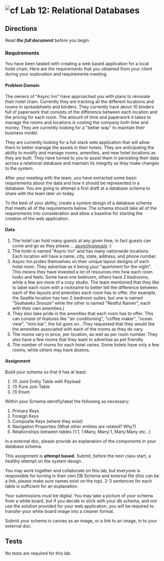 ![cf](http://i.imgur.com/7v5ASc8.png) Lab 12: Relational Databases 
=====================================

## Directions
Read ***the full document*** before you begin. 

### Requirements
You have been tasked with creating a web based application for a local hotel chain. Here are the requirements that you obtained from your client during your exploration and requirements meeting.

#### Problem Domain
The owners of "Async Inn" have approached you with plans to renovate their hotel chain. Currently they are tracking all the different locations and rooms in spreadsheets and binders. They currently have about 10 binders full of paperwork that consists of the difference between each location and the pricing for each room. The amount of time and paperwork it takes to manage the rooms and locations is costing the company both time and money. They are currently looking for a  "better way" to maintain their business model. 

They are currently looking for a full stack web application that will allow them to better manage the assets in their hotels. They are anticipating the ability to modify and manage rooms, amenities, and new hotel locations as they are built. They have turned to you to assist them in persisting their data across a relational database and maintain its integrity as they make changes to the system. 

After your meeting with the team, you have extracted some basic requirements about the data and how it should be represented in a database. You are going to attempt a first draft at a database schema to share with the team later on today. 

To the best of your ability, create a system design of a database schema that meets all of the requirements below. The schema should take all of the requirements into consideration and allow a baseline for starting the creation of the web application. 


#### Data

1. The hotel can hold many guests at any given time, in fact guests can come and go as they please.....[asynchronously](https://docs.microsoft.com/en-us/dotnet/csharp/programming-guide/concepts/async/) :) 
2. The hotel is named "Async Inn" and has many nationwide locations. Each location will have a name, city, state, address, and phone number.
3. Async Inn prides themselves on their unique layout designs of each hotel room. They advertise as it being your "apartment for the night". This means they have invested a lot of resources into how each room looks and feels. Some have one bedroom, others have 2 bedrooms, while a few are more of a cozy studio. The team mentioned that they like to label each room with a nickname to better tell the difference between each of the layouts and amenities each room has to offer. (for example, the Seattle location has two 2-bedroom suites, but one is named "Seahawks Snooze" while the other is named "Restful Rainier", each with their own amenities.) 
4. They also take pride in the amenities that each room has to offer. This can consist of features like "air conditioning", "coffee maker", "ocean view", "mini bar", the list goes on...They requested that they would like the amenities associated with each of the rooms as they do vary. 
5. The rooms vary in price, per location, as well as per room number. They also have a few rooms that they want to advertise as pet friendly.
6. The number of rooms for each hotel varies. Some hotels have only a few rooms, while others may have dozens.

#### Assignment
Build your schema so that it has at least:
1. (1) Joint Entity Table with Payload
2. (1) Pure Join Table
3. (1) Enum 

Within your Schema identify/label the following as necessary:
1. Primary Keys
2. Foreign Keys 
3. Composite Keys (where they exist)
4. Navigation Properties (What other entities are related? Why?)
5. Relationships between tables (1:1, 1:Many, Many:1, Many:Many etc...)

In a external doc, please provide an explanation of the components in your database schema. 


This assignment is **attempt based**. Submit, before the next class start, a healthy attempt on the system design. 

You may work together and collaborate on this lab, but everyone is responsible for turning in their own DB Schema and external file (this can be a link, please make sure names exist on the top). 2-3 sentences for each table is sufficient for an explanation. 

Your submissions must be digital. You may take a picture of your schema from a white board, but if you decide to stick with your db schema, and not use the solution provided for your web application, you will be required to transfer your white board image into a cleaner format. 

Submit your schema in canvas as an image, or a link to an image, in  to your external doc.

## Tests
No tests are required for this lab. 

